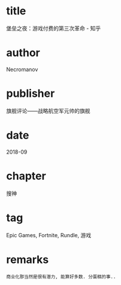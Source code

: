 # title
堡垒之夜：游戏付费的第三次革命 - 知乎

# author
Necromanov

# publisher
旗舰评论——战略航空军元帅的旗舰

# date
2018-09

# chapter
搜神

# tag
Epic Games, Fortnite, Rundle, 游戏

# remarks
`商业化那当然是很有潜力, 能算好多数. 分蛋糕的事..`

